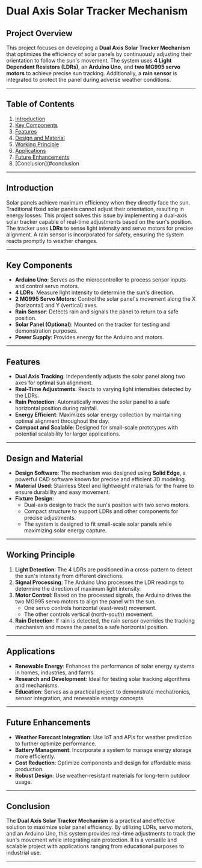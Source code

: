 
# Dual Axis Solar Tracker Mechanism

## Project Overview

This project focuses on developing a **Dual Axis Solar Tracker Mechanism** that optimizes the efficiency of solar panels by continuously adjusting their orientation to follow the sun's movement. The system uses **4 Light Dependent Resistors (LDRs)**, an **Arduino Uno**, and **two MG995 servo motors** to achieve precise sun tracking. Additionally, a **rain sensor** is integrated to protect the panel during adverse weather conditions.

---

## Table of Contents
1. [Introduction](#introduction)
2. [Key Components](#key-components)
3. [Features](#features)
4. [Design and Material](#design-and-material)
5. [Working Principle](#working-principle)
6. [Applications](#applications)
7. [Future Enhancements](#future-enhancements)
8. [Conclusion](#conclusion

---

## Introduction

Solar panels achieve maximum efficiency when they directly face the sun. Traditional fixed solar panels cannot adjust their orientation, resulting in energy losses. This project solves this issue by implementing a dual-axis solar tracker capable of real-time adjustments based on the sun's position. The tracker uses **LDRs** to sense light intensity and servo motors for precise alignment. A rain sensor is incorporated for safety, ensuring the system reacts promptly to weather changes.

---

## Key Components

- **Arduino Uno**: Serves as the microcontroller to process sensor inputs and control servo motors.
- **4 LDRs**: Measure light intensity to determine the sun's direction.
- **2 MG995 Servo Motors**: Control the solar panel's movement along the X (horizontal) and Y (vertical) axes.
- **Rain Sensor**: Detects rain and signals the panel to return to a safe position.
- **Solar Panel (Optional)**: Mounted on the tracker for testing and demonstration purposes.
- **Power Supply**: Provides energy for the Arduino and motors.

---

## Features

- **Dual Axis Tracking**: Independently adjusts the solar panel along two axes for optimal sun alignment.
- **Real-Time Adjustments**: Reacts to varying light intensities detected by the LDRs.
- **Rain Protection**: Automatically moves the solar panel to a safe horizontal position during rainfall.
- **Energy Efficient**: Maximizes solar energy collection by maintaining optimal alignment throughout the day.
- **Compact and Scalable**: Designed for small-scale prototypes with potential scalability for larger applications.

---

## Design and Material

- **Design Software**: The mechanism was designed using **Solid Edge**, a powerful CAD software known for precise and efficient 3D modeling.
- **Material Used**: Stainless Steel and lightweight materials for the frame to ensure durability and easy movement.
- **Fixture Design**: 
  - Dual-axis design to track the sun's position with two servo motors.
  - Compact structure to support LDRs and other components for precise adjustments.
  - The system is designed to fit small-scale solar panels while maximizing solar energy capture.
 
---

## Working Principle

1. **Light Detection**: The 4 LDRs are positioned in a cross-pattern to detect the sun's intensity from different directions.
2. **Signal Processing**: The Arduino Uno processes the LDR readings to determine the direction of maximum light intensity.
3. **Motor Control**: Based on the processed signals, the Arduino drives the two MG995 servo motors to align the panel with the sun.
   - One servo controls horizontal (east-west) movement.
   - The other controls vertical (north-south) movement.
4. **Rain Detection**: If rain is detected, the rain sensor overrides the tracking mechanism and moves the panel to a safe horizontal position.

---

## Applications

- **Renewable Energy**: Enhances the performance of solar energy systems in homes, industries, and farms.
- **Research and Development**: Ideal for testing solar tracking algorithms and mechanisms.
- **Education**: Serves as a practical project to demonstrate mechatronics, sensor integration, and renewable energy concepts.

---

## Future Enhancements

- **Weather Forecast Integration**: Use IoT and APIs for weather prediction to further optimize performance.
- **Battery Management**: Incorporate a system to manage energy storage more efficiently.
- **Cost Reduction**: Optimize components and design for affordable mass production.
- **Robust Design**: Use weather-resistant materials for long-term outdoor usage.

---

## Conclusion

The **Dual Axis Solar Tracker Mechanism** is a practical and effective solution to maximize solar panel efficiency. By utilizing LDRs, servo motors, and an Arduino Uno, this system provides real-time adjustments to track the sun's movement while integrating rain protection. It is a versatile and scalable project with applications ranging from educational purposes to industrial use.

---
